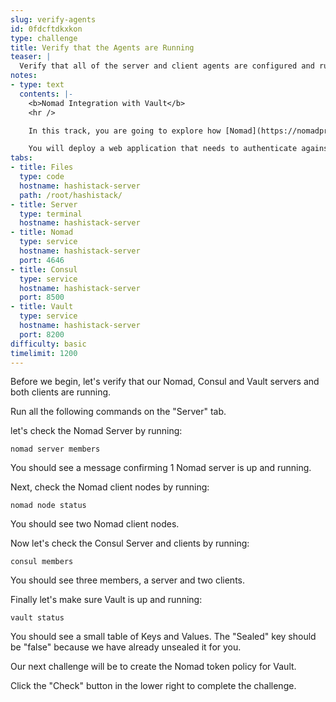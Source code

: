 ```yaml
---
slug: verify-agents
id: 0fdcftdkxkon
type: challenge
title: Verify that the Agents are Running
teaser: |
  Verify that all of the server and client agents are configured and running.
notes:
- type: text
  contents: |-
    <b>Nomad Integration with Vault</b>
    <hr />

    In this track, you are going to explore how [Nomad](https://nomadproject.io) integrates seamlessly with [Vault](https://www.vaultproject.io) and allows your application to retrieve dynamic credentials for a database.

    You will deploy a web application that needs to authenticate against a [PostgreSQL](https://www.postgresql.org/docs) database and display data from a table to the user.
tabs:
- title: Files
  type: code
  hostname: hashistack-server
  path: /root/hashistack/
- title: Server
  type: terminal
  hostname: hashistack-server
- title: Nomad
  type: service
  hostname: hashistack-server
  port: 4646
- title: Consul
  type: service
  hostname: hashistack-server
  port: 8500
- title: Vault
  type: service
  hostname: hashistack-server
  port: 8200
difficulty: basic
timelimit: 1200
---
```

Before we begin, let's verify that our Nomad, Consul and Vault servers and both clients are running.

Run all the following commands on the "Server" tab.

let's check the Nomad Server by running:
```
nomad server members
```
You should see a message confirming 1 Nomad server is up and running.

Next, check the Nomad client nodes by running:
```
nomad node status
```
You should see two Nomad client nodes.

Now let's check the Consul Server and clients by running:
```
consul members
```
You should see three members, a server and two clients.

Finally let's make sure Vault is up and running:
```
vault status
```
You should see a small table of Keys and Values. The "Sealed" key should be "false" because we have already unsealed it for you.

Our next challenge will be to create the Nomad token policy for Vault.

Click the "Check" button in the lower right to complete the challenge.
